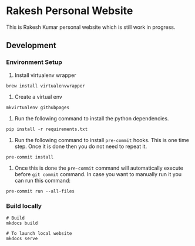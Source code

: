 # Rakesh Personal Website

This is Rakesh Kumar personal website which is still work in progress.

## Development

### Environment Setup

1. Install virtualenv wrapper

```shell
brew install virtualenvwrapper
```

1. Create a virtual env

```shell
mkvirtualenv githubpages
```

1. Run the following command to install the python dependencies.

```shell
pip install -r requirements.txt
```

1. Run the following command to install `pre-commit` hooks. This is
one time step. Once it is done then you do not need to repeat it.

```shell
pre-commit install
```

1. Once  this is done the `pre-commit` command will automatically execute
 before `git commit` command. In case you want to manually run it you
 can run this command:

```shell
pre-commit run --all-files
```

### Build locally

```shell
# Build
mkdocs build

# To launch local website
mkdocs serve
```
